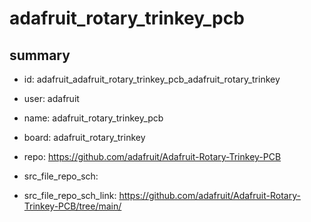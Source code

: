 # adafruit_rotary_trinkey_pcb
 
## summary 
* id: adafruit_adafruit_rotary_trinkey_pcb_adafruit_rotary_trinkey
* user: adafruit
* name: adafruit_rotary_trinkey_pcb
* board: adafruit_rotary_trinkey
* repo: https://github.com/adafruit/Adafruit-Rotary-Trinkey-PCB



* src_file_repo_sch: 
* src_file_repo_sch_link: https://github.com/adafruit/Adafruit-Rotary-Trinkey-PCB/tree/main/






